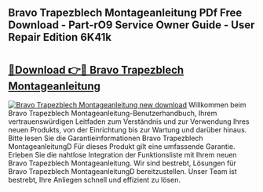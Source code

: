 ## Bravo Trapezblech Montageanleitung PDf Free Download - Part-rO9 Service Owner Guide - User Repair Edition 6K41k

# <h2><a href="http://df76mo.blite.top/?on=Bravo+Trapezblech+Montageanleitung">🔗Download 👉🔴 Bravo Trapezblech Montageanleitung</a></h2>

[![Bravo Trapezblech Montageanleitung new download](https://i.imgur.com/lujVjoI.png)](http://df76mo.blite.top/?on=Bravo+Trapezblech+Montageanleitung)
Willkommen beim Bravo Trapezblech Montageanleitung-Benutzerhandbuch, Ihrem vertrauenswürdigen Leitfaden zum Verständnis und zur Verwendung Ihres neuen Produkts, von der Einrichtung bis zur Wartung und darüber hinaus. Bitte lesen Sie die Garantieinformationen Bravo Trapezblech MontageanleitungD Für dieses Produkt gilt eine umfassende Garantie. Erleben Sie die nahtlose Integration der Funktionsliste mit Ihrem neuen Bravo Trapezblech Montageanleitung. Wir sind bestrebt, Lösungen für Bravo Trapezblech MontageanleitungD bereitzustellen. Unser Team ist bestrebt, Ihre Anliegen schnell und effizient zu lösen.
